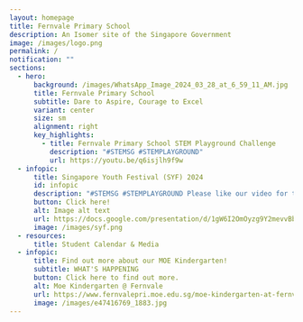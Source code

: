 ```yaml
---
layout: homepage
title: Fernvale Primary School
description: An Isomer site of the Singapore Government
image: /images/logo.png
permalink: /
notification: ""
sections:
  - hero:
      background: /images/WhatsApp_Image_2024_03_28_at_6_59_11_AM.jpg
      title: Fernvale Primary School
      subtitle: Dare to Aspire, Courage to Excel
      variant: center
      size: sm
      alignment: right
      key_highlights:
        - title: Fernvale Primary School STEM Playground Challenge
          description: "#STEMSG #STEMPLAYGROUND"
          url: https://youtu.be/q6isjlh9f9w
  - infopic:
      title: Singapore Youth Festival (SYF) 2024
      id: infopic
      description: "#STEMSG #STEMPLAYGROUND Please like our video for this competition!"
      button: Click here!
      alt: Image alt text
      url: https://docs.google.com/presentation/d/1gW6I2OmOyzg9Y2mevvBbWCXHXveo62rftnjcwbaprNY/edit?usp=sharing
      image: /images/syf.png
  - resources:
      title: Student Calendar & Media
  - infopic:
      title: Find out more about our MOE Kindergarten!
      subtitle: WHAT'S HAPPENING
      button: Click here to find out more.
      alt: Moe Kindergarten @ Fernvale
      url: https://www.fernvalepri.moe.edu.sg/moe-kindergarten-at-fernvale/about-us/
      image: /images/e47416769_1883.jpg
---
```

